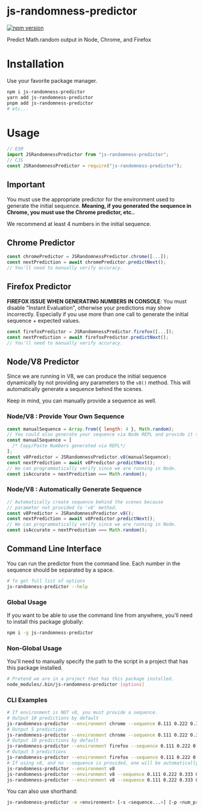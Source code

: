 # js-randomness-predictor

[![npm version](https://img.shields.io/npm/v/js-randomness-predictor.svg?logo=npm&color=cb0000)](https://www.npmjs.com/package/js-randomness-predictor)

Predict Math.random output in Node, Chrome, and Firefox

# Installation

Use your favorite package manager.

```bash
npm i js-randomness-predictor
yarn add js-randomness-predictor
pnpm add js-randomness-predictor
# etc...
```

# Usage

```js
// ESM
import JSRandomnessPredictor from "js-randomness-predictor";
// CJS
const JSRandomnessPredictor = require("js-randomness-predictor");
```

## Important

You must use the appropriate predictor for the environment used to generate the initial sequence. **Meaning, if you generated the sequence in Chrome, you must use the Chrome predictor, etc..**

We recommend at least 4 numbers in the initial sequence.

## Chrome Predictor

```js
const chromePredictor = JSRandomnessPredictor.chrome([...]);
const nextPrediction = await chromePredictor.predictNext();
// You'll need to manually verify accuracy.
```

## Firefox Predictor

**FIREFOX ISSUE WHEN GENERATING NUMBERS IN CONSOLE**: You must disable "Instant Evaluation", otherwise your predictions may show incorrectly. Especially if you use more than one call to generate the initial sequence + expected values.

```js
const firefoxPredictor = JSRandomnessPredictor.firefox([...]);
const nextPrediction = await firefoxPredictor.predictNext();
// You'll need to manually verify accuracy.
```

## Node/V8 Predictor

Since we are running in V8, we can produce the initial sequence dynamically by not providing any parameters to the `v8()` method. This will automatically generate a sequence behind the scenes.

Keep in mind, you can manually provide a sequence as well.

### Node/V8 : Provide Your Own Sequence

```js
const manualSequence = Array.from({ length: 4 }, Math.random);
// You could also generate your sequence via Node REPL and provide it that way.
const manualSequence = [
  /* Copy/Paste Numbers generated via REPL*/
];
const v8Predictor = JSRandomnessPredictor.v8(manualSequence);
const nextPrediction = await v8Predictor.predictNext();
// We can programmatically verify since we are running in Node.
const isAccurate = nextPrediction === Math.random();
```

### Node/V8 : Automatically Generate Sequence

```js
// Automatically create sequence behind the scenes because
// parameter not provided to 'v8' method.
const v8Predictor = JSRandomnessPredictor.v8();
const nextPrediction = await v8Predictor.predictNext();
// We can programmatically verify since we are running in Node.
const isAccurate = nextPrediction === Math.random();
```

## Command Line Interface

You can run the predictor from the command line. Each number in the sequence should be separated by a space.

```bash
# To get full list of options
js-randomness-predictor --help
```

### Global Usage

If you want to be able to use the command line from anywhere, you'll need to install this package globally:

```bash
npm i -g js-randomness-predictor
```

### Non-Global Usage

You'll need to manually specify the path to the script in a project that has this package installed.

```bash
# Pretend we are in a project that has this package installed.
node_modules/.bin/js-randomness-predictor [options]
```

### CLI Examples

```bash
# If environment is NOT v8, you must provide a sequence.
# Output 10 predictions by default
js-randomness-predictor --environment chrome --sequence 0.111 0.222 0.333 0.444
# Output 5 predictions
js-randomness-predictor --environment chrome --sequence 0.111 0.222 0.333 0.444 --predictions 5
# Output 10 predictions by default
js-randomness-predictor --environment firefox --sequence 0.111 0.222 0.333 0.444
# Output 5 predictions
js-randomness-predictor --environment firefox --sequence 0.111 0.222 0.333 0.444 --predictions 5
# If using v8, and no --sequence is provided, one will be automatically generated
js-randomness-predictor --environment v8
js-randomness-predictor --environment v8 --sequence 0.111 0.222 0.333 0.444
js-randomness-predictor --environment v8 --sequence 0.111 0.222 0.333 0.444 --predictions 15
```

You can also use shorthand:

```bash
js-randomness-predictor -e <environment> [-s <sequence...>] [-p <num_predictions>]
```
